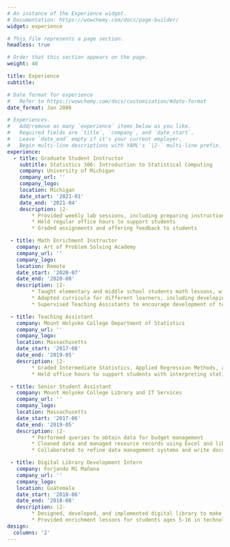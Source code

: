 ```yaml
---
# An instance of the Experience widget.
# Documentation: https://wowchemy.com/docs/page-builder/
widget: experience

# This file represents a page section.
headless: true

# Order that this section appears on the page.
weight: 40

title: Experience
subtitle:

# Date format for experience
#   Refer to https://wowchemy.com/docs/customization/#date-format
date_format: Jan 2006

# Experiences.
#   Add/remove as many `experience` items below as you like.
#   Required fields are `title`, `company`, and `date_start`.
#   Leave `date_end` empty if it's your current employer.
#   Begin multi-line descriptions with YAML's `|2-` multi-line prefix.
experience:
  - title: Graduate Student Instructor
    subtitle: Statistics 306: Introduction to Statistical Computing
    company: University of Michigan
    company_url: ''
    company_logo:
    location: Michigan
    date_start: '2021-01'
    date_end: '2021-04'
    description: |2-
        * Provided weekly lab sessions, including preparing instructional materials and collaborating with instruction team
        * Held regular office hours to support students
        * Graded assignments and offering feedback to students

 - title: Math Enrichment Instructor
   company: Art of Problem Solving Academy
   company_url: ''
   company_logo:
   location: Remote
   date_start: '2020-07'
   date_end: '2020-08'
   description: |2-
        * Taught elementary and middle school students math lessons, with a focus on fostering high levels of engagement
        * Adapted curricula for different learners, including developing supplemental materials
        * Supervised Teaching Assistants to encourage development of teaching skills

 - title: Teaching Assistant
   company: Mount Holyoke College Department of Statistics
   company_url: ''
   company_logo:
   location: Massachusetts
   date_start: '2017-08'
   date_end: '2019-05'
   description: |2-
        * Graded Intermediate Statistics, Applied Regression Methods, and Probability Assignments
        * Held office hours to support students with interpreting statistical models and programming in R

 - title: Senior Student Assistant
   company: Mount Holyoke College Library and IT Services
   company_url: ''
   company_logo:
   location: Massachusetts
   date_start: '2017-06'
   date_end: '2019-05'
   description: |2-
        * Performed queries to obtain data for budget management
        * Cleaned data and managed resource records using Excel and library catalogue software
        * Collaborated to refine data management systems and write documentation

 - title: Digital Library Development Intern
   company: Forjando Mi Mañana
   company_url: ''
   company_logo:
   location: Guatemala
   date_start: '2018-06'
   date_end: '2018-08'
   description: |2-
        * Designed, developed, and implemented digital library to make resources available remotely
        * Provided enrichment lessons for students ages 5-16 in technology, math, literacy, and English           
design:
  columns: '2'
---
```

